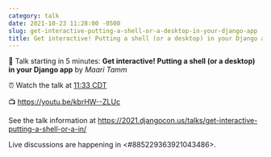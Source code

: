 ```yaml
---
category: talk
date: 2021-10-23 11:28:00 -0500
slug: get-interactive-putting-a-shell-or-a-desktop-in-your-django-app
title: Get interactive! Putting a shell (or a desktop) in your Django app
---
```


:tada: Talk starting in 5 minutes: **Get interactive! Putting a shell (or a desktop) in your Django app** by *Maari Tamm*

:alarm_clock: Watch the talk at [11:33 CDT](https://time.is/compare/1133AM_23_October_2021_in_Chicago)

:tv: https://youtu.be/kbrHW--ZLUc

See the talk information at https://2021.djangocon.us/talks/get-interactive-putting-a-shell-or-a-in/

Live discussions are happening in <#885229363921043486>.